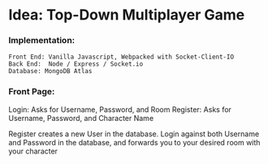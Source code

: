 # Idea: Top-Down Multiplayer Game

### Implementation:
	Front End: Vanilla Javascript, Webpacked with Socket-Client-IO
	Back End:  Node / Express / Socket.io
	Database: MongoDB Atlas
	
### Front Page:
Login: Asks for Username, Password, and Room
Register: Asks for Username, Password, and Character Name

Register creates a new User in the database.
Login against both Username and Password in the database, and forwards you to your desired room with your character
